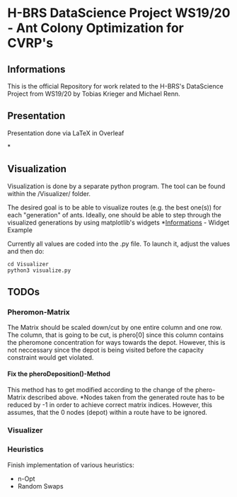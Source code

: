 # H-BRS DataScience Project WS19/20 - Ant Colony Optimization for CVRP's

## Informations

This is the official Repository for work related to the H-BRS's DataScience Project from WS19/20 by Tobias Krieger and Michael Renn.

## Presentation

Presentation done via LaTeX in Overleaf

*<Add Link here>

## Visualization

Visualization is done by a separate python program. The tool can be found within the /Visualizer/ folder.

The desired goal is to be able to visualize routes (e.g. the best one(s)) for each "generation" of ants.
Ideally, one should be able to step through the visualized generations by using matplotlib's widgets
*[Informations](https://riptutorial.com/matplotlib/example/23577/interactive-controls-with-matplotlib-widgets) - Widget Example

Currently all values are coded into the .py file. To launch it, adjust the values and then do:
```
cd Visualizer
python3 visualize.py
```

## TODOs


### Pheromon-Matrix


The Matrix should be scaled down/cut by one entire column and one row. The column, that is going to be cut, is phero[0] since this column contains the pheromone concentration for ways towards the depot. However, this is not neccessary since the depot is being visited before the capacity constraint would get violated.


#### Fix the pheroDeposition()-Method
This method has to get modified according to the change of the phero-Matrix described above.
*Nodes taken from the generated route has to be reduced by -1 in order to achieve correct matrix indices. However, this assumes, that the 0 nodes (depot) within a route have to be ignored.

### Visualizer



### Heuristics
Finish implementation of various heuristics:

* n-Opt
* Random Swaps

